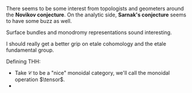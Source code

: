 There seems to be some interest from topologists and geometers around the **Novikov conjecture**. On the analytic side, **Sarnak's conjecture** seems to have some buzz as well.

Surface bundles and monodromy representations sound interesting.

I should really get a better grip on etale cohomology and the etale fundamental group.

Defining THH:
- Take $\mathcal C$ to be a "nice" monoidal category, we'll call the monoidal operation $\tensor$.
- 